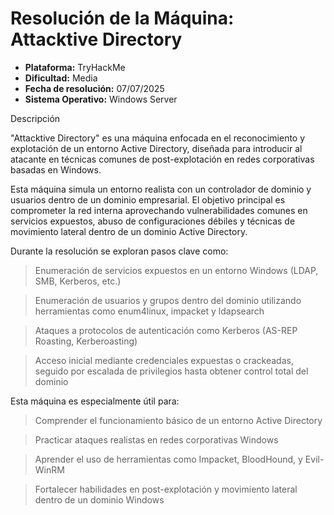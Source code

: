 # Resolución de la Máquina: Attacktive Directory

- **Plataforma:** TryHackMe
- **Dificultad:** Media
- **Fecha de resolución:** 07/07/2025
- **Sistema Operativo:** Windows Server

Descripción

"Attacktive Directory" es una máquina enfocada en el reconocimiento y explotación de un entorno Active Directory, diseñada para introducir al atacante en técnicas comunes de post-explotación en redes corporativas basadas en Windows.

Esta máquina simula un entorno realista con un controlador de dominio y usuarios dentro de un dominio empresarial. El objetivo principal es comprometer la red interna aprovechando vulnerabilidades comunes en servicios expuestos, abuso de configuraciones débiles y técnicas de movimiento lateral dentro de un dominio Active Directory.

Durante la resolución se exploran pasos clave como:

> Enumeración de servicios expuestos en un entorno Windows (LDAP, SMB, Kerberos, etc.)

> Enumeración de usuarios y grupos dentro del dominio utilizando herramientas como enum4linux, impacket y ldapsearch

> Ataques a protocolos de autenticación como Kerberos (AS-REP Roasting, Kerberoasting)

> Acceso inicial mediante credenciales expuestas o crackeadas, seguido por escalada de privilegios hasta obtener control total del dominio

Esta máquina es especialmente útil para:

> Comprender el funcionamiento básico de un entorno Active Directory

> Practicar ataques realistas en redes corporativas Windows

> Aprender el uso de herramientas como Impacket, BloodHound, y Evil-WinRM

> Fortalecer habilidades en post-explotación y movimiento lateral dentro de un dominio Windows
